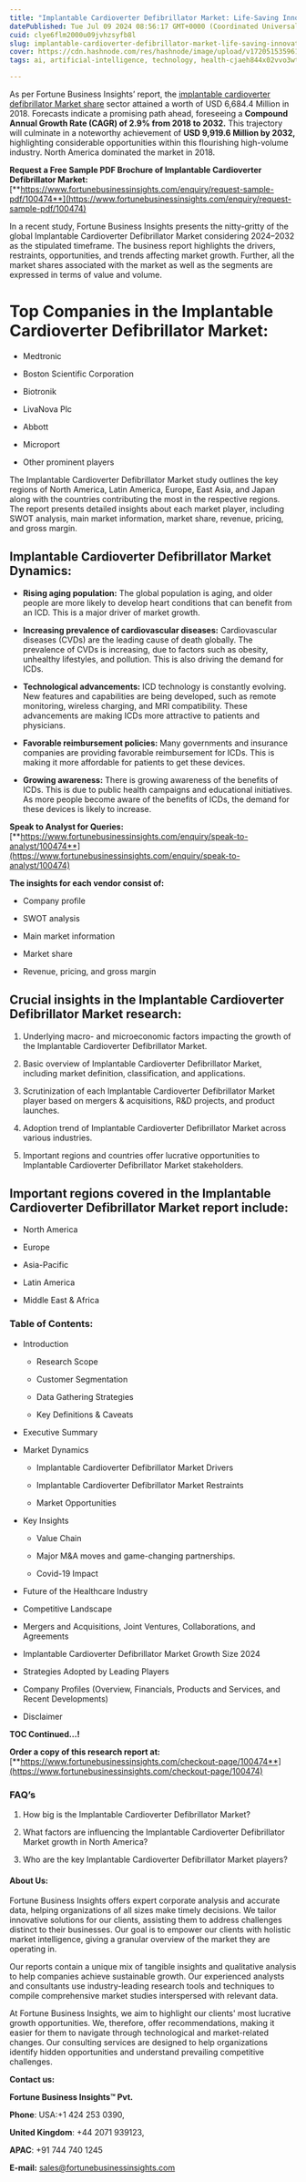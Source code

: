 ```yaml
---
title: "Implantable Cardioverter Defibrillator Market: Life-Saving Innovations in ICD Technology"
datePublished: Tue Jul 09 2024 08:56:17 GMT+0000 (Coordinated Universal Time)
cuid: clye6flm2000u09jvhzsyfb8l
slug: implantable-cardioverter-defibrillator-market-life-saving-innovations-in-icd-technology
cover: https://cdn.hashnode.com/res/hashnode/image/upload/v1720515359613/61178a9f-c2c0-443e-8049-b1c026478eb9.png
tags: ai, artificial-intelligence, technology, health-cjaeh844x02vvo3wtj5r2s75q, healthcare

---
```


As per Fortune Business Insights’ report, the [implantable cardioverter defibrillator Market share](https://www.fortunebusinessinsights.com/industry-reports/implantable-cardioverter-defibrillator-market-100474) sector attained a worth of USD 6,684.4 Million in 2018. Forecasts indicate a promising path ahead, foreseeing a **Compound Annual Growth Rate (CAGR) of 2.9% from 2018 to 2032.** This trajectory will culminate in a noteworthy achievement of **USD 9,919.6 Million by 2032,** highlighting considerable opportunities within this flourishing high-volume industry. North America dominated the market in 2018.

**Request a Free Sample PDF Brochure of Implantable Cardioverter Defibrillator Market:** [**https://www.fortunebusinessinsights.com/enquiry/request-sample-pdf/100474**](https://www.fortunebusinessinsights.com/enquiry/request-sample-pdf/100474)

In a recent study, Fortune Business Insights presents the nitty-gritty of the global Implantable Cardioverter Defibrillator Market considering 2024–2032 as the stipulated timeframe. The business report highlights the drivers, restraints, opportunities, and trends affecting market growth. Further, all the market shares associated with the market as well as the segments are expressed in terms of value and volume.

# **Top Companies in the Implantable Cardioverter Defibrillator Market:**

* Medtronic
    
* Boston Scientific Corporation
    
* Biotronik
    
* LivaNova Plc
    
* Abbott
    
* Microport
    
* Other prominent players
    

The Implantable Cardioverter Defibrillator Market study outlines the key regions of North America, Latin America, Europe, East Asia, and Japan along with the countries contributing the most in the respective regions. The report presents detailed insights about each market player, including SWOT analysis, main market information, market share, revenue, pricing, and gross margin.

## Implantable Cardioverter Defibrillator Market **Dynamics**:

* **Rising aging population:** The global population is aging, and older people are more likely to develop heart conditions that can benefit from an ICD. This is a major driver of market growth.
    
* **Increasing prevalence of cardiovascular diseases:** Cardiovascular diseases (CVDs) are the leading cause of death globally. The prevalence of CVDs is increasing, due to factors such as obesity, unhealthy lifestyles, and pollution. This is also driving the demand for ICDs.
    
* **Technological advancements:** ICD technology is constantly evolving. New features and capabilities are being developed, such as remote monitoring, wireless charging, and MRI compatibility. These advancements are making ICDs more attractive to patients and physicians.
    
* **Favorable reimbursement policies:** Many governments and insurance companies are providing favorable reimbursement for ICDs. This is making it more affordable for patients to get these devices.
    
* **Growing awareness:** There is growing awareness of the benefits of ICDs. This is due to public health campaigns and educational initiatives. As more people become aware of the benefits of ICDs, the demand for these devices is likely to increase.
    

**Speak to Analyst for Queries:** [**https://www.fortunebusinessinsights.com/enquiry/speak-to-analyst/100474**](https://www.fortunebusinessinsights.com/enquiry/speak-to-analyst/100474)

**The insights for each vendor consist of:**

* Company profile
    
* SWOT analysis
    
* Main market information
    
* Market share
    
* Revenue, pricing, and gross margin
    

## **Crucial insights in the Implantable Cardioverter Defibrillator Market research:**

1. Underlying macro- and microeconomic factors impacting the growth of the Implantable Cardioverter Defibrillator Market.
    
2. Basic overview of Implantable Cardioverter Defibrillator Market, including market definition, classification, and applications.
    
3. Scrutinization of each Implantable Cardioverter Defibrillator Market player based on mergers & acquisitions, R&D projects, and product launches.
    
4. Adoption trend of Implantable Cardioverter Defibrillator Market across various industries.
    
5. Important regions and countries offer lucrative opportunities to Implantable Cardioverter Defibrillator Market stakeholders.
    

## **Important regions covered in the Implantable Cardioverter Defibrillator Market report include:**

* North America
    
* Europe
    
* Asia-Pacific
    
* Latin America
    
* Middle East & Africa
    

### **Table of Contents:**

* Introduction
    
    * Research Scope
        
    * Customer Segmentation
        
    * Data Gathering Strategies
        
    * Key Definitions & Caveats
        
* Executive Summary
    
* Market Dynamics
    
    * Implantable Cardioverter Defibrillator Market Drivers
        
    * Implantable Cardioverter Defibrillator Market Restraints
        
    * Market Opportunities
        
* Key Insights
    
    * Value Chain
        
    * Major M&A moves and game-changing partnerships.
        
    * Covid-19 Impact
        
* Future of the Healthcare Industry
    
* Competitive Landscape
    
* Mergers and Acquisitions, Joint Ventures, Collaborations, and Agreements
    
* Implantable Cardioverter Defibrillator Market Growth Size 2024
    
* Strategies Adopted by Leading Players
    
* Company Profiles (Overview, Financials, Products and Services, and Recent Developments)
    
* Disclaimer
    

**TOC Continued…!**

**Order a copy of this research report at:** [**https://www.fortunebusinessinsights.com/checkout-page/100474**](https://www.fortunebusinessinsights.com/checkout-page/100474)

### **FAQ’s**

1. How big is the Implantable Cardioverter Defibrillator Market?
    
2. What factors are influencing the Implantable Cardioverter Defibrillator Market growth in North America?
    
3. Who are the key Implantable Cardioverter Defibrillator Market players?
    

#### **About Us:**

Fortune Business Insights offers expert corporate analysis and accurate data, helping organizations of all sizes make timely decisions. We tailor innovative solutions for our clients, assisting them to address challenges distinct to their businesses. Our goal is to empower our clients with holistic market intelligence, giving a granular overview of the market they are operating in.

Our reports contain a unique mix of tangible insights and qualitative analysis to help companies achieve sustainable growth. Our experienced analysts and consultants use industry-leading research tools and techniques to compile comprehensive market studies interspersed with relevant data.

At Fortune Business Insights, we aim to highlight our clients' most lucrative growth opportunities. We, therefore, offer recommendations, making it easier for them to navigate through technological and market-related changes. Our consulting services are designed to help organizations identify hidden opportunities and understand prevailing competitive challenges.

**Contact us:**

**Fortune Business Insights™ Pvt.**

**Phone**: USA:+1 424 253 0390,

**United Kingdom**: +44 2071 939123,

**APAC**: +91 744 740 1245

**E-mail:** [sales@fortunebusinessinsights.com](mailto:sales@fortunebusinessinsights.com)